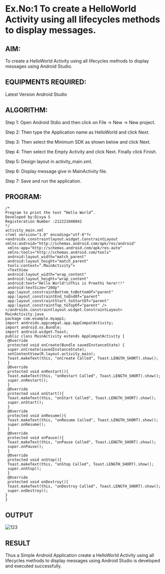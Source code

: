 # Ex.No:1 To create a HelloWorld Activity using all lifecycles methods to display messages.


## AIM:

To create a HelloWorld Activity using all lifecycles methods to display messages using Android Studio.

## EQUIPMENTS REQUIRED:

Latest Version Android Studio

## ALGORITHM:

Step 1: Open Android Stdio and then click on File -> New -> New project.

Step 2: Then type the Application name as HelloWorld and click Next. 

Step 3: Then select the Minimum SDK as shown below and click Next.

Step 4: Then select the Empty Activity and click Next. Finally click Finish.

Step 5: Design layout in activity_main.xml.

Step 6: Display message give in MainActivity file.

Step 7: Save and run the application.

## PROGRAM:
```
/*
Program to print the text “Hello World”.
Developed by:Divya S
Registeration Number :212221040042
*/
activity_main.xml
<?xml version="1.0" encoding="utf-8"?>
<androidx.constraintlayout.widget.ConstraintLayout 
xmlns:android="http://schemas.android.com/apk/res/android"
 xmlns:app="http://schemas.android.com/apk/res-auto"
 xmlns:tools="http://schemas.android.com/tools"
 android:layout_width="match_parent"
 android:layout_height="match_parent"
 tools:context=".MainActivity">
 <TextView
 android:layout_width="wrap_content"
 android:layout_height="wrap_content"
 android:text="Hello World!\nThis is Preethi here!!!"
 android:textSize="20dp"
 app:layout_constraintBottom_toBottomOf="parent"
 app:layout_constraintEnd_toEndOf="parent"
 app:layout_constraintStart_toStartOf="parent"
 app:layout_constraintTop_toTopOf="parent" />
</androidx.constraintlayout.widget.ConstraintLayout>
MainActivity.java
package com.example.myapp1;
import androidx.appcompat.app.AppCompatActivity;
import android.os.Bundle;
import android.widget.Toast;
public class MainActivity extends AppCompatActivity {
 @Override
 protected void onCreate(Bundle savedInstanceState) {
 super.onCreate(savedInstanceState);
 setContentView(R.layout.activity_main);
 Toast.makeText(this, "onCreate Called", Toast.LENGTH_SHORT).show();
 }
 @Override
 protected void onRestart(){
 Toast.makeText(this, "onRestart Called", Toast.LENGTH_SHORT).show();
 super.onRestart();
 }
 @Override
 protected void onStart(){
 Toast.makeText(this, "onStart Called", Toast.LENGTH_SHORT).show();
 super.onStart();
 }
 @Override
 protected void onResume(){
 Toast.makeText(this, "onResume Called", Toast.LENGTH_SHORT).show();
 super.onResume();
 }
 @Override
 protected void onPause(){
 Toast.makeText(this, "onPause Called", Toast.LENGTH_SHORT).show();
 super.onPause();
 }
 @Override
 protected void onStop(){
 Toast.makeText(this, "onStop Called", Toast.LENGTH_SHORT).show();
 super.onStop();
 }
 @Override
 protected void onDestroy(){
 Toast.makeText(this, "onDestroy Called", Toast.LENGTH_SHORT).show();
 super.onDestroy();
}
}
```

## OUTPUT
![123](https://github.com/Preethi132/Mobile-Application-Development/assets/136288465/3ba902d8-81c0-4a91-9af9-8e58bb9e848f)



## RESULT
Thus a Simple Android Application create a HelloWorld Activity using all lifecycles methods to display messages using Android Studio is developed and executed successfully.
